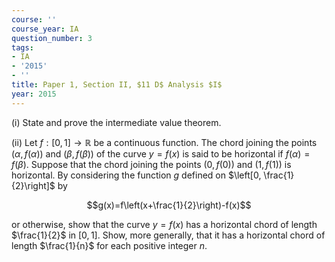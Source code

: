```yaml
---
course: ''
course_year: IA
question_number: 3
tags:
- IA
- '2015'
- ''
title: Paper 1, Section II, $11 D$ Analysis $I$
year: 2015
---
```




(i) State and prove the intermediate value theorem.

(ii) Let $f:[0,1] \rightarrow \mathbb{R}$ be a continuous function. The chord joining the points $(\alpha, f(\alpha))$ and $(\beta, f(\beta))$ of the curve $y=f(x)$ is said to be horizontal if $f(\alpha)=f(\beta)$. Suppose that the chord joining the points $(0, f(0))$ and $(1, f(1))$ is horizontal. By considering the function $g$ defined on $\left[0, \frac{1}{2}\right]$ by

$$g(x)=f\left(x+\frac{1}{2}\right)-f(x)$$

or otherwise, show that the curve $y=f(x)$ has a horizontal chord of length $\frac{1}{2}$ in $[0,1]$. Show, more generally, that it has a horizontal chord of length $\frac{1}{n}$ for each positive integer $n$.